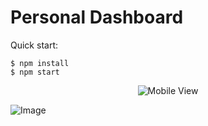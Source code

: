 # Personal Dashboard

Quick start:

```
$ npm install
$ npm start
````


<p align="center">
  <img src="img2.png"  alt="Mobile View"/>
</p>

![Image](img.png)
